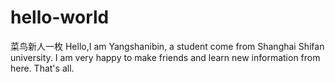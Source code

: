 # hello-world
菜鸟新人一枚
Hello,I am Yangshanibin, a student come from Shanghai Shifan university.
I am very happy to make friends and learn new information from here.
That's all.
